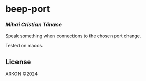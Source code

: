# beep-port
### _Mihai Cristian Tănase_

Speak something when connections to the chosen port change.

Tested on macos.

## License

ARKON ©2024


